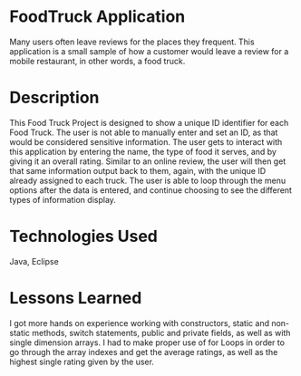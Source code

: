 # FoodTruck Application
Many users often leave reviews for the places they frequent. This application is a small sample of how a customer would leave a review for a mobile restaurant, in other words, a food truck.

# Description
This Food Truck Project is designed to show a unique ID identifier for each Food Truck. The user is not able to manually enter and set an ID, as that would be considered sensitive information. The user gets to interact with this application by entering the name, the type of food it serves, and by giving it an overall rating. Similar to an online review, the user will then get that same information output back to them, again, with the unique ID already assigned to each truck. The user is able to loop through the menu options after the data is entered, and continue choosing to see the different types of information display. 

# Technologies Used
Java, Eclipse

# Lessons Learned
I got more hands on experience working with constructors, static and non-static methods, switch statements, public and private fields, as well as with single dimension arrays. I had to make proper use of for Loops in order to go through the array indexes and get the average ratings, as well as the highest single rating given by the user. 